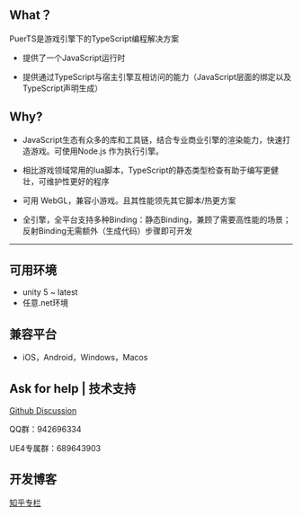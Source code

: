 ## What？
PuerTS是游戏引擎下的TypeScript编程解决方案

* 提供了一个JavaScript运行时

* 提供通过TypeScript与宿主引擎互相访问的能力（JavaScript层面的绑定以及TypeScript声明生成）
 

## Why?

* JavaScript生态有众多的库和工具链，结合专业商业引擎的渲染能力，快速打造游戏。可使用Node.js 作为执行引擎。

* 相比游戏领域常用的lua脚本，TypeScript的静态类型检查有助于编写更健壮，可维护性更好的程序

* 可用 WebGL，兼容小游戏。且其性能领先其它脚本/热更方案

* 全引擎，全平台支持多种Binding：静态Binding，兼顾了需要高性能的场景；反射Binding无需额外（生成代码）步骤即可开发

---

## 可用环境

* unity 5 ~ latest
* 任意.net环境

## 兼容平台

* iOS，Android，Windows，Macos

## Ask for help | 技术支持

[Github Discussion](https://github.com/Tencent/puerts/discussions)

QQ群：942696334

UE4专属群：689643903

## 开发博客
[知乎专栏](https://www.zhihu.com/column/c_1355534112468402176)
